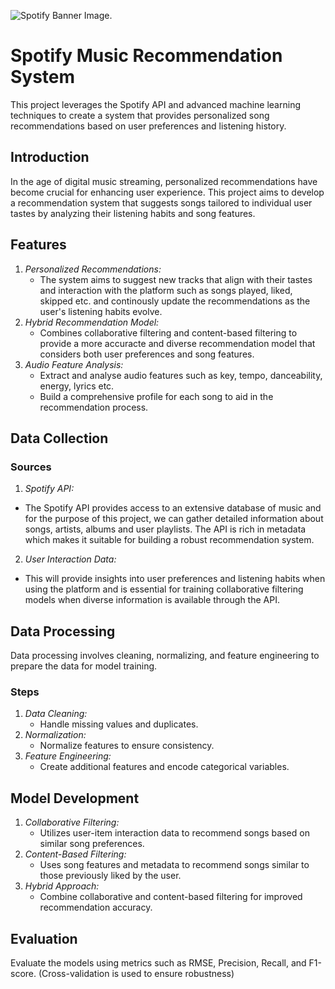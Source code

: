 ![Spotify Banner Image.](https://cdn2.steamgriddb.com/hero_thumb/61f5727176d8301926b7c19064396eb6.jpg)

# Spotify Music Recommendation System
This project leverages the Spotify API and advanced machine learning techniques to create a system that provides personalized song recommendations based on user preferences and listening history.

## Introduction
In the age of digital music streaming, personalized recommendations have become crucial for enhancing user experience. This project aims to develop a recommendation system that suggests songs tailored to individual user tastes by analyzing their listening habits and song features.

## Features
1. *Personalized Recommendations:*
   - The system aims to suggest new tracks that align with their tastes and interaction with the platform such as songs played, liked, skipped etc. and continously update the recommendations as the user's listening habits evolve. 
2. *Hybrid Recommendation Model:*
   - Combines collaborative filtering and content-based filtering to provide a more accuracte and diverse recommendation model that considers both user preferences and song features. 
3. *Audio Feature Analysis:*
   - Extract and analyse audio features such as key, tempo, danceability, energy, lyrics etc.
   - Build a comprehensive profile for each song to aid in the recommendation process. 

## Data Collection
### Sources
1. *Spotify API:*
- The Spotify API provides access to an extensive database of music and for the purpose of this project, we can gather detailed information about songs, artists, albums and user playlists. The API is rich in metadata which makes it suitable for building a robust recommendation system.
2. *User Interaction Data:*
- This will provide insights into user preferences and listening habits when using the platform and is essential for training collaborative filtering models when diverse information is available through the API.

## Data Processing
Data processing involves cleaning, normalizing, and feature engineering to prepare the data for model training.
### Steps
1. *Data Cleaning:*
   - Handle missing values and duplicates.
2. *Normalization:*
   - Normalize features to ensure consistency.
3. *Feature Engineering:*
   - Create additional features and encode categorical variables.

## Model Development
1. *Collaborative Filtering:*
   - Utilizes user-item interaction data to recommend songs based on similar song preferences.
2. *Content-Based Filtering:*
   - Uses song features and metadata to recommend songs similar to those previously liked by the user.
3. *Hybrid Approach:*
   - Combine collaborative and content-based filtering for improved recommendation accuracy.

## Evaluation
Evaluate the models using metrics such as RMSE, Precision, Recall, and F1-score. (Cross-validation is used to ensure robustness)
